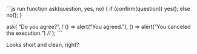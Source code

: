 \`\`\`js run function ask(question, yes, no) { if (confirm(question)) yes(); else no(); }

ask( “Do you agree?”, *!* () =&gt; alert(“You agreed.”), () =&gt; alert(“You canceled the execution.”) */!* ); \`\`\`

Looks short and clean, right?
